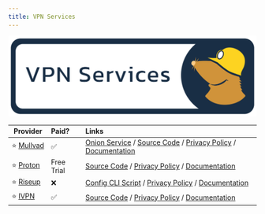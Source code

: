 ```yaml
---
title: VPN Services
---
```


![Cover](../../assets/vpn-services.png)

| Provider | Paid? | Links
| --- | :-- | :--
| :star:&nbsp;[Mullvad](https://mullvad.net/) | :white_check_mark: | [Onion Service](http://o54hon2e2vj6c7m3aqqu6uyece65by3vgoxxhlqlsvkmacw6a7m7kiad.onion/) / [Source Code](https://github.com/mullvad) / [Privacy Policy](https://mullvad.net/en/help/privacy-policy) / [Documentation](https://mullvad.net/en/help)
| :star: [Proton](https://protonvpn.com/) | Free Trial | [Source Code](https://github.com/ProtonVPN) / [Privacy Policy](https://protonvpn.com/privacy-policy) / [Documentation](https://protonvpn.com/support)
| :star: [Riseup](https://riseup.net/en/vpn) | :x: | [Config CLI Script](https://github.com/kmille/riseup-vpn-configurator) / [Privacy Policy](https://riseup.net/en/privacy-policy) / [Documentation]()
| :star: [IVPN](https://ivpn.net/) | :white_check_mark: | [Source Code](https://github.com/ivpn) / [Privacy Policy](https://ivpn.net/privacy) / [Documentation](https://ivpn.net/knowledgebase/general)